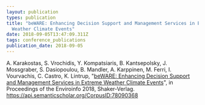 ```yaml
---
layout: publication
types: publication
title: "beWARE: Enhancing Decision Support and Management Services in Extreme
  Weather Climate Events"
date: 2018-09-05T13:47:09.311Z
tags: conference_publications
publication_date: 2018-09-05
---
```

A. Karakostas, S. Vrochidis, Y. Kompatsiaris, B. Kantsepolsky, J. Mossgraber, S. Dasiopoulou, B. Mandler, A. Karppinen, M. Ferri, I. Vourvachis, C. Castro, K. Lintrup, "[beWARE: Enhancing Decision Support and Management Services in Extreme Weather Climate Events](https://beaware-project.eu/wp-content/uploads/2018/08/factsheet_v2.pdf)", in Proceedings of the Enviroinfo 2018, Shaker-Verlag. <https://api.semanticscholar.org/CorpusID:78090368>
